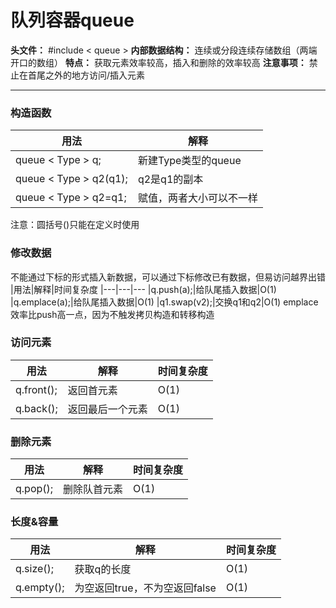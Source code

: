 # 队列容器queue

**头文件：** #include < queue >
**内部数据结构：** 连续或分段连续存储数组（两端
开口的数组）
**特点：** 获取元素效率较高，插入和删除的效率较高
**注意事项：** 禁止在首尾之外的地方访问/插入元素

---

### 构造函数
|用法|解释
|---|---
|queue < Type > q;|新建Type类型的queue
|queue < Type > q2(q1);|q2是q1的副本
|queue < Type > q2=q1;|赋值，两者大小可以不一样
注意：圆括号()只能在定义时使用

### 修改数据
不能通过下标的形式插入新数据，可以通过下标修改已有数据，但易访问越界出错
|用法|解释|时间复杂度
|---|---|---
|q.push(a);|给队尾插入数据|O(1)
|q.emplace(a);|给队尾插入数据|O(1)
|q1.swap(v2);|交换q1和q2|O(1)
emplace效率比push高一点，因为不触发拷贝构造和转移构造


### 访问元素

|用法|解释|时间复杂度
|---|---|---
|q.front();|返回首元素|O(1)
|q.back();|返回最后一个元素|O(1)


### 删除元素
|用法|解释|时间复杂度
|---|---|---
|q.pop();|删除队首元素|O(1)




### 长度&容量
|用法|解释|时间复杂度
|---|---|---
|q.size();|获取q的长度|O(1)
|q.empty();|为空返回true，不为空返回false|O(1)